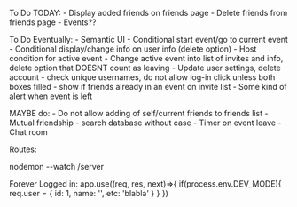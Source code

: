 To Do TODAY:
    - Display added friends on friends page
    - Delete friends from friends page
    - Events??

To Do Eventually:
    - Semantic UI
    - Conditional start event/go to current event
    - Conditional display/change info on user info (delete option)
    - Host condition for active event
    - Change active event into list of invites and info, delete option that DOESNT count as leaving
    - Update user settings, delete account
    - check unique usernames, do not allow log-in click unless both boxes filled
    - show if friends already in an event on invite list
    - Some kind of alert when event is left

MAYBE do:
    - Do not allow adding of self/current friends to friends list
    - Mutual friendship
    - search database without case
    - Timer on event leave
    - Chat room

Routes:
<Route exact path='/' component={Home} />
<Route path='/active-event' component={ActiveEvent}/>
<Route path='/friends' component={Friends}/>
<Route path='/add-friends' component={AddFriends}/>
<Route path='/new-event' component={NewEvent}/>
<Route path='/invite-friends' component={InviteFriends}/>
<Route path='/user-info' component={UserInfo}/>

nodemon --watch /server

Forever Logged in:
app.use((req, res, next)=>{
    if(process.env.DEV_MODE){
        req.user = {
            id: 1,
            name: '<Your Name>',
            etc: 'blabla'
        }
    }
})